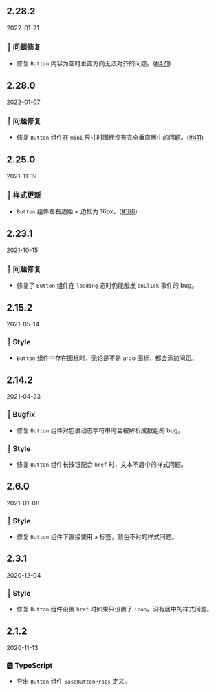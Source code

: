 ## 2.28.2

2022-01-21

### 🐛 问题修复

- 修复 `Button` 内容为空时垂直方向无法对齐的问题。([#471](https://github.com/arco-design/arco-design/pull/471))

## 2.28.0

2022-01-07

### 🐛 问题修复

- 修复 `Button` 组件在 `mini` 尺寸时图标没有完全垂直居中的问题。([#411](https://github.com/arco-design/arco-design/pull/411))

## 2.25.0

2021-11-19

### 💅 样式更新

- `Button` 组件左右边距 + 边框为 16px。([#186](https://github.com/arco-design/arco-design/pull/186))

## 2.23.1

2021-10-15

### 🐛 问题修复

- 修复了 `Button` 组件在 `loading` 态时仍能触发 `onClick`  事件的 bug。

## 2.15.2

2021-05-14

### 💅 Style

- `Button` 组件中存在图标时，无论是不是 arco 图标，都会添加间距。

## 2.14.2

2021-04-23

### 🐛 Bugfix

- 修复 `Button` 组件对包裹动态字符串时会被解析成数组的 bug。

### 💅 Style

- 修复 `Button` 组件长按钮配合 `href` 时，文本不居中的样式问题。

## 2.6.0

2021-01-08

### 💅 Style

- 修复 `Button` 组件下直接使用 `a` 标签，颜色不对的样式问题。

## 2.3.1

2020-12-04

### 💅 Style

- 修复 `Button` 组件设置 `href` 时如果只设置了 `icon`，没有居中的样式问题。

## 2.1.2

2020-11-13

### 🆎 TypeScript

- 导出 `Button` 组件 `BaseButtonProps` 定义。



